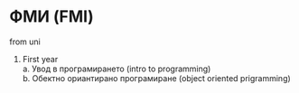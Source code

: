 # ФМИ (FMI)
from uni

1. First year  
  a. Увод в програмирането (intro to programming)  
  b. Обектно ориантирано програмиране (object oriented prigramming)  
